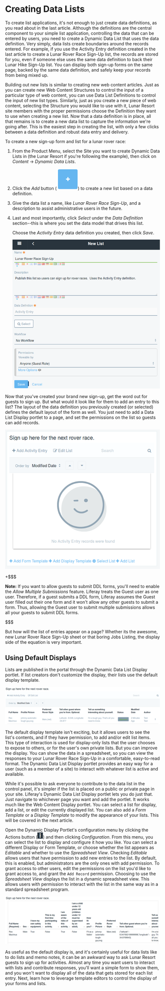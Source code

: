 # Creating Data Lists [](id=creating-data-lists)

<!-- Update Screen shots to Lunar Resort example -->

To create list applications, it's not enough to just create data definitions, as
you read about in the last article. Although the definitions are the central
component to your simple list application, controlling the data that can be
entered by users, you need to create a Dynamic Data List that uses the data
definition. Very simply, data lists create boundaries around the records
entered. For example, if you use the Activity Entry definition created in the
last article to create a Lunar Rover Race Sign-Up list, the records are stored
for you, even if someone else uses the same data definition to back their Lunar
Hike Sign-Up list. You can display both sign-up forms on the same page, backed
by the same data definition, and safely keep your records from being mixed up.

Building out new lists is similar to creating new web content articles. Just as
you can create new Web Content Structures to control the input of a particular
type of web content, you can use Data List Definitions to control the input of
new list types. Similarly, just as you create a new piece of web content,
selecting the Structure you would like to use with it, Lunar Resort site members
with the proper permissions choose the Definition they want to use when creating
a new list. Now that a data definition is in place, all that remains is to
create a new data list to capture the information we're going after. This is the
easiest step in creating the list, with only a few clicks between a data
definition and robust data entry and delivery.

To create a new sign-up form and list for a lunar rover race:

1. From the Product Menu, select the Site you want to create Dynamic Data Lists
in (the Lunar Resort if you're following the example), then click on *Content*
&rarr; *Dynamic Data Lists*.

2. Click the *Add* button (![Add Icon](../../../images/add-button.png)) to create a new list based on a data definition.

3. Give the data list a name, like *Lunar Rover Race Sign-Up*, and a description to
   assist administrative users in the future.

4. Last and most importantly, click *Select* under the *Data Definition*
   section--this is where you set the data model that drives this list.

    Choose the *Activity Entry* data definition you created, then click
    *Save*.

    ![Figure 2: Give your list a name, a description, and select a data definition for the list.](../../../images/ddl-add-list.png)

Now that you've created your brand new sign-up, get the word out for guests to
sign up. But what would it look like for them to add an entry to this list? The
layout of the data definition you previously created (or selected) defines the
default layout of the form as well. You just need to add a Data List Display
portlet to a page, and set the permissions on the list so guests can add
records.

![Figure 3: You can enter a new data record directly from the Dynamic Data Lists portlet by clicking on *Content* &rarr; *Dynamic data Lists* from the from the Product Menu, clicking the list you want to add a record for, then click the *Add* button.  Alternatively, you can add the Dynamic Data List Display portlet to a page and configure it to allow users to submit new data records.](../../../images/ddl-displayportlet-add.png)

+$$$

**Note:** If you want to allow guests to submit
 DDL forms, you'll need to enable the *Allow Multiple Submissions* feature.
 Liferay treats the Guest user as one user. Therefore, if a guest submits a DDL
 form, Liferay assumes the Guest user filled out their one form and it won't
 allow any other guests to submit a form. Thus, allowing the Guest user to
 submit multiple submissions allows all your guests to submit DDL forms.

$$$

But how will the list of entries appear on a page? Whether its the awesome, new Lunar
Rover Race Sign-Up sheet or that boring Jobs Listing, the display side of the
equation is very important. 

## Using Default Displays [](id=using-default-displays)

Lists are published in the portal through the Dynamic Data List Display portlet.
If list creators don't customize the display, their lists use the default display
template.

![Figure 4: The default data list display in the Control Panel shows the list's records and allows record to added, edited, or removed (assuming the user has the correct permissions).](../../../images/ddl-default-display.png)

The default display template isn't exciting, but it allows users to see the
list's contents, and if they have permission, to add and/or edit list items.
This type of interaction is used for display-only lists that the user chooses to
expose to others, or for the user's own private lists. But you can improve the
display. You can show the data in a spreadsheet, so you can view the responses
to your Lunar Rover Race Sign-Up in a comfortable, easy-to-read format. The Dynamic
Data List Display portlet provides an easy way for a user (such as a member of a
site) to interact with whatever list is active and available.

While it's possible to ask everyone to contribute to the data list in the
control panel, it's simpler if the list is placed on a public or private
page in your site. Liferay's Dynamic Data List Display portlet lets you do just
that. Just navigate to whichever page you want and add the portlet. It works
much like the Web Content Display portlet. You can select a list for display,
add a list, or edit the currently displayed list. You can also add a *Form
Template* or a *Display Template* to modify the appearance of your lists. This
will be covered in the next article.

Open the Dynamic Display Portlet's configuration menu by clicking the Actions
button (![Configuration Menu](../../../images/icon-options.png)) and then
clicking *Configuration*. From this menu, you can select the list to display and
configure it how you like. You can select a different Display or Form Template,
or choose whether the list appears as *Editable* and whether to use the
*Spreadsheet View*. Checking *Editable* allows users that have permission to add
new entries to the list.  By default, this is enabled, but administrators are
the only ones with add permission. To grant access to other users, edit the
permissions on the list you'd like to grant access to, and grant the `Add
Record` permission. Choosing to use the *Spreadsheet View* displays the list in
a dynamic spreadsheet view.  This allows users with permission to interact with
the list in the same way as in a standard spreadsheet program.

![Figure 5: The Dynamic Data List Display portlet allows users to view the records belong to a list in either a standard or a spreadsheet view. This figure shows the spreadsheet view.](../../../images/ddl-spreadsheet-view.png)

As useful as the default display is, and it's certainly useful for data lists
like to do lists and memo notes, it can be an awkward way to ask Lunar Resort
guests to sign up for activities. Almost any time you want users to
interact with lists and contribute responses, you'll want a simple form to show
them, and you won't want to display all of the data that gets stored for each list
entry. Next, learn how to leverage template editors to control the display of
your forms and lists.
